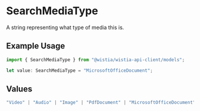 # SearchMediaType

A string representing what type of media this is.

## Example Usage

```typescript
import { SearchMediaType } from "@wistia/wistia-api-client/models";

let value: SearchMediaType = "MicrosoftOfficeDocument";
```

## Values

```typescript
"Video" | "Audio" | "Image" | "PdfDocument" | "MicrosoftOfficeDocument" | "Swf" | "UnknownType"
```